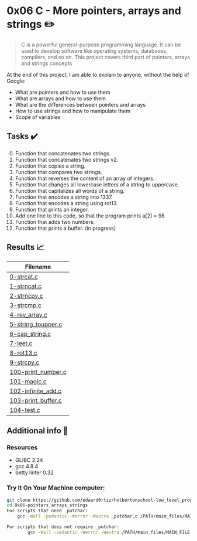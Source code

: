 # 0x06 C - More pointers, arrays and strings :pencil2:

> C is a powerful general-purpose programming language. It can be used to develop software like operating systems, databases, compilers, and so on. This project covers third part of pointers, arrays and strings concepts

  At the end of this project, I am able to explain to anyone, without the help of Google:

* What are pointers and how to use them
* What are arrays and how to use them
* What are the differences between pointers and arrays
* How to use strings and how to manipulate them
* Scope of variables
  
## Tasks :heavy_check_mark:

0. Function that concatenates two strings.
1. Function that concatenates two strings v2.
2. Function that copies a string.
3. Function that compares two strings.
4. Function that reverses the content of an array of integers.
5. Function that changes all lowercase letters of a string to uppercase.
6. Function that capitalizes all words of a string.
7. Function that encodes a string into 1337.
8. Function that encodes a string using rot13.
9. Function that prints an integer.
10. Add one line to this code, so that the program prints a[2] = 98
11. Function that adds two numbers.
12. Function that prints a buffer. (in progress)

## Results :chart_with_upwards_trend:

| Filename |
| ------ |
| [0-strcat.c](https://github.com/edward0rtiz/holbertonschool-low_level_programming/blob/master/0x06-pointers_arrays_strings/0-strcat.c)|
| [1-strncat.c](https://github.com/edward0rtiz/holbertonschool-low_level_programming/blob/master/0x06-pointers_arrays_strings/1-strncat.c)|
| [2-strncpy.c](https://github.com/edward0rtiz/holbertonschool-low_level_programming/blob/master/0x06-pointers_arrays_strings/2-strncpy.c)|
| [3-strcmp.c](https://github.com/edward0rtiz/holbertonschool-low_level_programming/blob/master/0x06-pointers_arrays_strings/3-strcmp.c)|
| [4-rev_array.c](https://github.com/edward0rtiz/holbertonschool-low_level_programming/blob/master/0x06-pointers_arrays_strings/4-rev_array.c)|
| [5-string_toupper.c](https://github.com/edward0rtiz/holbertonschool-low_level_programming/blob/master/0x06-pointers_arrays_strings/5-string_toupper.c)|
| [6-cap_string.c](https://github.com/edward0rtiz/holbertonschool-low_level_programming/blob/master/0x06-pointers_arrays_strings/6-cap_string.c)|
| [7-leet.c](https://github.com/edward0rtiz/holbertonschool-low_level_programming/blob/master/0x06-pointers_arrays_strings/7-leet.c)|
| [8-rot13.c](https://github.com/edward0rtiz/holbertonschool-low_level_programming/blob/master/0x06-pointers_arrays_strings/8-rot13.c)|
| [9-strcpy.c](https://github.com/edward0rtiz/holbertonschool-low_level_programming/blob/master/0x05-pointers_arrays_strings/9-strcpy.c)|
| [100-print_number.c](https://github.com/edward0rtiz/holbertonschool-low_level_programming/blob/master/0x06-pointers_arrays_strings/100-print_number.c)|
| [101-magic.c](https://github.com/edward0rtiz/holbertonschool-low_level_programming/blob/master/0x06-pointers_arrays_strings/101-magic.c)|
| [102-infinite_add.c](https://github.com/edward0rtiz/holbertonschool-low_level_programming/blob/master/0x06-pointers_arrays_strings/102-infinite_add.c)|
| [103-print_buffer.c](https://github.com/edward0rtiz/holbertonschool-low_level_programming/blob/master/0x06-pointers_arrays_strings/103-print_buffer.c)|
| [104-test.c](https://github.com/edward0rtiz/holbertonschool-low_level_programming/blob/master/0x06-pointers_arrays_strings/104-test.c)|

## Additional info :construction:
### Resources

- GLIBC 2.24
- gcc 4.8.4
- betty linter 0.32


### Try It On Your Machine computer:	
```bash
git clone https://github.com/edward0rtiz/holbertonschool-low_level_programming.git
cd 0x06-pointers_arrays_strings
For scripts that need _putchar:
    gcc -Wall -pedantic -Werror -Wextra _putchar.c /PATH/main_files/MAIN_FILE.c FILENAME.c -o NEW_FILENAME

For scripts that does not require _putchar:
        gcc -Wall -pedantic -Werror -Wextra /PATH/main_files/MAIN_FILE.c FILENAME.c -o NEW_FILENAME
```


